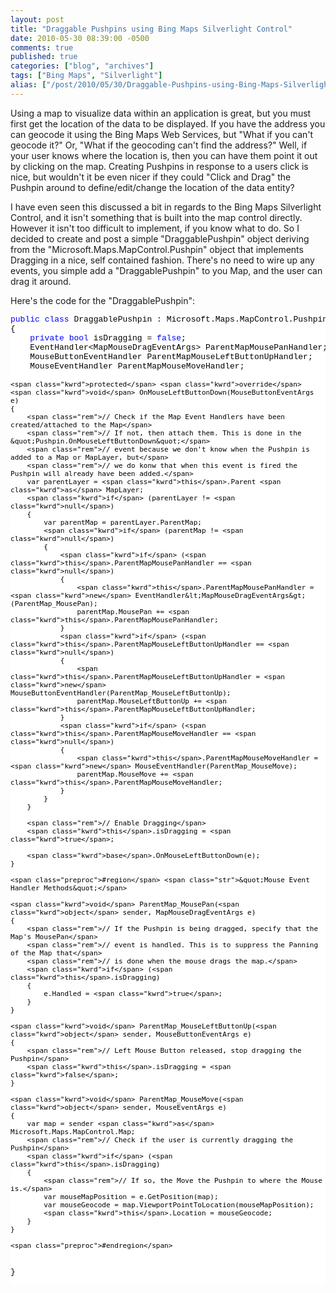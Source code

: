 ```yaml
---
layout: post
title: "Draggable Pushpins using Bing Maps Silverlight Control"
date: 2010-05-30 08:39:00 -0500
comments: true
published: true
categories: ["blog", "archives"]
tags: ["Bing Maps", "Silverlight"]
alias: ["/post/2010/05/30/Draggable-Pushpins-using-Bing-Maps-Silverlight-Control", "/post/2010/05/30/draggable-pushpins-using-bing-maps-silverlight-control"]
---
```

<!-- more -->
<p>Using a map to visualize data within an application is great, but you must first get the location of the data to be displayed. If you have the address you can geocode it using the Bing Maps Web Services, but &quot;What if you can't geocode it?&quot; Or, &quot;What if the geocoding can't find the address?&quot; Well, if your user knows where the location is, then you can have them point it out by clicking on the map. Creating Pushpins in response to a users click is nice, but wouldn't it be even nicer if they could &quot;Click and Drag&quot; the Pushpin around to define/edit/change the location of the data entity?</p>  <p>I have even seen this discussed a bit in regards to the Bing Maps Silverlight Control, and it isn't something that is built into the map control directly. However it isn't too difficult to implement, if you know what to do. So I decided to create and post a simple &quot;DraggablePushpin&quot; object deriving from the &quot;Microsoft.Maps.MapControl.Pushpin&quot; object that implements Dragging in a nice, self contained fashion. There's no need to wire up any events, you simple add a &quot;DraggablePushpin&quot; to you Map, and the user can drag it around.</p>  <p>Here's the code for the &quot;DraggablePushpin&quot;:</p>  <pre class="csharpcode"><span class="kwrd">public</span> <span class="kwrd">class</span> DraggablePushpin : Microsoft.Maps.MapControl.Pushpin
{
    <span class="kwrd">private</span> <span class="kwrd">bool</span> isDragging = <span class="kwrd">false</span>;
    EventHandler&lt;MapMouseDragEventArgs&gt; ParentMapMousePanHandler;
    MouseButtonEventHandler ParentMapMouseLeftButtonUpHandler;
    MouseEventHandler ParentMapMouseMoveHandler;

    <span class="kwrd">protected</span> <span class="kwrd">override</span> <span class="kwrd">void</span> OnMouseLeftButtonDown(MouseButtonEventArgs e)
    {
        <span class="rem">// Check if the Map Event Handlers have been created/attached to the Map</span>
        <span class="rem">// If not, then attach them. This is done in the &quot;Pushpin.OnMouseLeftButtonDown&quot;</span>
        <span class="rem">// event because we don't know when the Pushpin is added to a Map or MapLayer, but</span>
        <span class="rem">// we do konw that when this event is fired the Pushpin will already have been added.</span>
        var parentLayer = <span class="kwrd">this</span>.Parent <span class="kwrd">as</span> MapLayer;
        <span class="kwrd">if</span> (parentLayer != <span class="kwrd">null</span>)
        {
            var parentMap = parentLayer.ParentMap;
            <span class="kwrd">if</span> (parentMap != <span class="kwrd">null</span>)
            {
                <span class="kwrd">if</span> (<span class="kwrd">this</span>.ParentMapMousePanHandler == <span class="kwrd">null</span>)
                {
                    <span class="kwrd">this</span>.ParentMapMousePanHandler = <span class="kwrd">new</span> EventHandler&lt;MapMouseDragEventArgs&gt;(ParentMap_MousePan);
                    parentMap.MousePan += <span class="kwrd">this</span>.ParentMapMousePanHandler;
                }
                <span class="kwrd">if</span> (<span class="kwrd">this</span>.ParentMapMouseLeftButtonUpHandler == <span class="kwrd">null</span>)
                {
                    <span class="kwrd">this</span>.ParentMapMouseLeftButtonUpHandler = <span class="kwrd">new</span> MouseButtonEventHandler(ParentMap_MouseLeftButtonUp);
                    parentMap.MouseLeftButtonUp += <span class="kwrd">this</span>.ParentMapMouseLeftButtonUpHandler;
                }
                <span class="kwrd">if</span> (<span class="kwrd">this</span>.ParentMapMouseMoveHandler == <span class="kwrd">null</span>)
                {
                    <span class="kwrd">this</span>.ParentMapMouseMoveHandler = <span class="kwrd">new</span> MouseEventHandler(ParentMap_MouseMove);
                    parentMap.MouseMove += <span class="kwrd">this</span>.ParentMapMouseMoveHandler;
                }
            }
        }

        <span class="rem">// Enable Dragging</span>
        <span class="kwrd">this</span>.isDragging = <span class="kwrd">true</span>;

        <span class="kwrd">base</span>.OnMouseLeftButtonDown(e);
    }

    <span class="preproc">#region</span> <span class="str">&quot;Mouse Event Handler Methods&quot;</span>

    <span class="kwrd">void</span> ParentMap_MousePan(<span class="kwrd">object</span> sender, MapMouseDragEventArgs e)
    {
        <span class="rem">// If the Pushpin is being dragged, specify that the Map's MousePan</span>
        <span class="rem">// event is handled. This is to suppress the Panning of the Map that</span>
        <span class="rem">// is done when the mouse drags the map.</span>
        <span class="kwrd">if</span> (<span class="kwrd">this</span>.isDragging)
        {
            e.Handled = <span class="kwrd">true</span>;
        }
    }

    <span class="kwrd">void</span> ParentMap_MouseLeftButtonUp(<span class="kwrd">object</span> sender, MouseButtonEventArgs e)
    {
        <span class="rem">// Left Mouse Button released, stop dragging the Pushpin</span>
        <span class="kwrd">this</span>.isDragging = <span class="kwrd">false</span>;
    }

    <span class="kwrd">void</span> ParentMap_MouseMove(<span class="kwrd">object</span> sender, MouseEventArgs e)
    {
        var map = sender <span class="kwrd">as</span> Microsoft.Maps.MapControl.Map;
        <span class="rem">// Check if the user is currently dragging the Pushpin</span>
        <span class="kwrd">if</span> (<span class="kwrd">this</span>.isDragging)
        {
            <span class="rem">// If so, the Move the Pushpin to where the Mouse is.</span>
            var mouseMapPosition = e.GetPosition(map);
            var mouseGeocode = map.ViewportPointToLocation(mouseMapPosition);
            <span class="kwrd">this</span>.Location = mouseGeocode;
        }
    }

    <span class="preproc">#endregion</span>
}</pre>
<style type="text/css">
.csharpcode, .csharpcode pre
{
	font-size: small;
	color: black;
	font-family: consolas, "Courier New", courier, monospace;
	background-color: #ffffff;
	/*white-space: pre;*/
}
.csharpcode pre { margin: 0em; }
.csharpcode .rem { color: #008000; }
.csharpcode .kwrd { color: #0000ff; }
.csharpcode .str { color: #006080; }
.csharpcode .op { color: #0000c0; }
.csharpcode .preproc { color: #cc6633; }
.csharpcode .asp { background-color: #ffff00; }
.csharpcode .html { color: #800000; }
.csharpcode .attr { color: #ff0000; }
.csharpcode .alt 
{
	background-color: #f4f4f4;
	width: 100%;
	margin: 0em;
}
.csharpcode .lnum { color: #606060; }</style>

